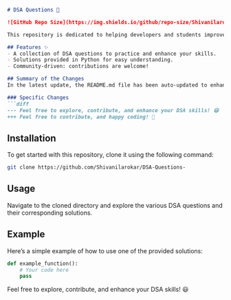 ```markdown
# DSA Questions 🚀

![GitHub Repo Size](https://img.shields.io/github/repo-size/Shivanilarokar/DSA-Questions-) ![Contributors](https://img.shields.io/github/contributors/Shivanilarokar/DSA-Questions-) ![Issues](https://img.shields.io/github/issues/Shivanilarokar/DSA-Questions-)

This repository is dedicated to helping developers and students improve their skills in Data Structures and Algorithms (DSA) through a collection of curated questions and solutions.

## Features ✨
- A collection of DSA questions to practice and enhance your skills.
- Solutions provided in Python for easy understanding.
- Community-driven: contributions are welcome!

## Summary of the Changes
In the latest update, the README.md file has been auto-updated to enhance clarity and user engagement. Here are the specific changes made:

### Specific Changes
```diff
--- Feel free to explore, contribute, and enhance your DSA skills! 😃
+++ Feel free to contribute, and happy coding! 🎉
```

## Installation
To get started with this repository, clone it using the following command:
```bash
git clone https://github.com/Shivanilarokar/DSA-Questions-
```

## Usage
Navigate to the cloned directory and explore the various DSA questions and their corresponding solutions.

## Example
Here’s a simple example of how to use one of the provided solutions:
```python
def example_function():
    # Your code here
    pass
```

Feel free to explore, contribute, and enhance your DSA skills! 😃
```